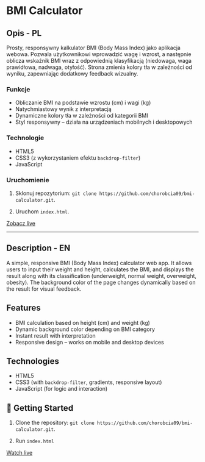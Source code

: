 # BMI Calculator

## Opis - PL

Prosty, responsywny kalkulator BMI (Body Mass Index) jako aplikacja webowa. Pozwala użytkownikowi wprowadzić wagę i wzrost, a następnie oblicza wskaźnik BMI wraz z odpowiednią klasyfikacją (niedowaga, waga prawidłowa, nadwaga, otyłość). Strona zmienia kolory tła w zależności od wyniku, zapewniając dodatkowy feedback wizualny.


### Funkcje

- Obliczanie BMI na podstawie wzrostu (cm) i wagi (kg)
- Natychmiastowy wynik z interpretacją
- Dynamiczne kolory tła w zależności od kategorii BMI
- Styl responsywny – działa na urządzeniach mobilnych i desktopowych

### Technologie

- HTML5
- CSS3 (z wykorzystaniem efektu `backdrop-filter`)
- JavaScript

### Uruchomienie

1. Sklonuj repozytorium: ```git clone https://github.com/chorobcia09/bmi-calculator.git```.

2. Uruchom `index.html`.

[Zobacz live](https://chorobcia09.github.io/bmi-calculator/)

---

## Description - EN

A simple, responsive BMI (Body Mass Index) calculator web app. It allows users to input their weight and height, calculates the BMI, and displays the result along with its classification (underweight, normal weight, overweight, obesity). The background color of the page changes dynamically based on the result for visual feedback.

## Features

- BMI calculation based on height (cm) and weight (kg)
- Dynamic background color depending on BMI category
- Instant result with interpretation
- Responsive design – works on mobile and desktop devices

## Technologies

- HTML5
- CSS3 (with `backdrop-filter`, gradients, responsive layout)
- JavaScript (for logic and interaction)

## 🚀 Getting Started

1. Clone the repository: ```git clone https://github.com/chorobcia09/bmi-calculator.git```.

2. Run `index.html`

[Watch live](https://chorobcia09.github.io/bmi-calculator/)